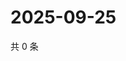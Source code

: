 # 2025-09-25

共 0 条

<!-- BEGIN ZHIHUQUESTIONS -->
<!-- 最后更新时间 Thu Sep 25 2025 00:14:39 GMT+0800 (China Standard Time) -->

<!-- END ZHIHUQUESTIONS -->
